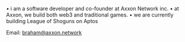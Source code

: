 
• i am a software developer and co-founder at Axxon Network inc.
• at Axxon, we build both web3 and traditional games.
• we are currently building League of Shoguns on Aptos


Email: braham@axxon.network
